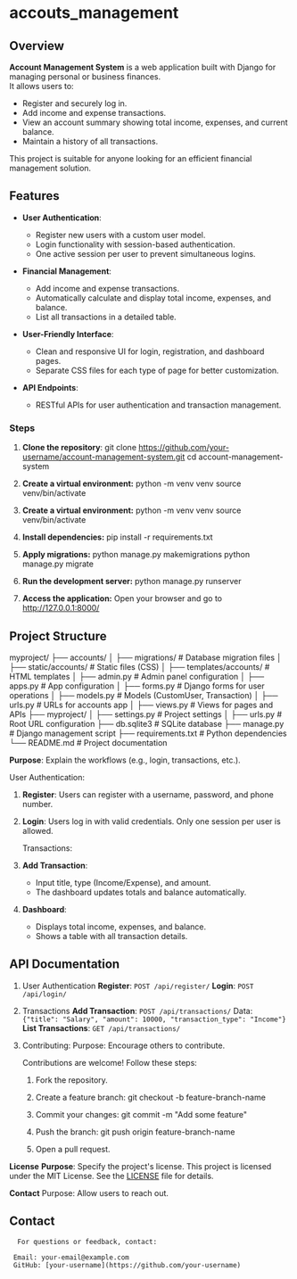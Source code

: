 # accouts_management

## Overview
**Account Management System** is a web application built with Django for managing personal or business finances.  
It allows users to:
- Register and securely log in.
- Add income and expense transactions.
- View an account summary showing total income, expenses, and current balance.
- Maintain a history of all transactions.

This project is suitable for anyone looking for an efficient financial management solution.


## Features

- **User Authentication**:
  - Register new users with a custom user model.
  - Login functionality with session-based authentication.
  - One active session per user to prevent simultaneous logins.

- **Financial Management**:
  - Add income and expense transactions.
  - Automatically calculate and display total income, expenses, and balance.
  - List all transactions in a detailed table.

- **User-Friendly Interface**:
  - Clean and responsive UI for login, registration, and dashboard pages.
  - Separate CSS files for each type of page for better customization.

- **API Endpoints**:
  - RESTful APIs for user authentication and transaction management.
 

### Steps

1. **Clone the repository**:
   git clone https://github.com/your-username/account-management-system.git
   cd account-management-system

2. **Create a virtual environment:**
   python -m venv venv
   source venv/bin/activate

3. **Create a virtual environment:**
   python -m venv venv
   source venv/bin/activate
   
5. **Install dependencies:**
   pip install -r requirements.txt

6. **Apply migrations:**
   python manage.py makemigrations
   python manage.py migrate

7. **Run the development server:**
   python manage.py runserver

8. **Access the application:**
   Open your browser and go to http://127.0.0.1:8000/

## Project Structure
myproject/ 
  ├── accounts/ │ 
  ├── migrations/ # Database migration files │ 
  ├── static/accounts/ # Static files (CSS) │ 
  ├── templates/accounts/ # HTML templates │ 
  ├── admin.py # Admin panel configuration │ 
  ├── apps.py # App configuration │ 
  ├── forms.py # Django forms for user operations │ 
  ├── models.py # Models (CustomUser, Transaction) │ 
  ├── urls.py # URLs for accounts app │ 
  ├── views.py # Views for pages and APIs 
  ├── myproject/ │ 
  ├── settings.py # Project settings │ 
  ├── urls.py # Root URL configuration 
  ├── db.sqlite3 # SQLite database ├── manage.py # Django management script 
  ├── requirements.txt # Python dependencies 
  └── README.md # Project documentation

**Purpose**: Explain the workflows (e.g., login, transactions, etc.).

   User Authentication:
1. **Register**: Users can register with a username, password, and phone number.
2. **Login**: Users log in with valid credentials. Only one session per user is allowed.

   Transactions:
1. **Add Transaction**:
   - Input title, type (Income/Expense), and amount.
   - The dashboard updates totals and balance automatically.
2. **Dashboard**:
   - Displays total income, expenses, and balance.
   - Shows a table with all transaction details.
  
## API Documentation

   1. User Authentication
     **Register**: `POST /api/register/`
     **Login**: `POST /api/login/`

   2. Transactions
     **Add Transaction**: `POST /api/transactions/`
         Data: `{"title": "Salary", "amount": 10000, "transaction_type": "Income"}`
     **List Transactions**: `GET /api/transactions/`

9. Contributing:
     Purpose: Encourage others to contribute.

     Contributions are welcome! Follow these steps:
      1. Fork the repository.
      2. Create a feature branch:
         git checkout -b feature-branch-name 
   
      3. Commit your changes:
         git commit -m "Add some feature"

      4. Push the branch:
         git push origin feature-branch-name

      5. Open a pull request.


**License** 
    **Purpose**: Specify the project's license.
This project is licensed under the MIT License. See the [LICENSE](LICENSE) file for details.

**Contact**
      Purpose: Allow users to reach out.

## Contact

      For questions or feedback, contact:

     Email: your-email@example.com  
     GitHub: [your-username](https://github.com/your-username)


